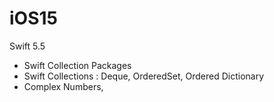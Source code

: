# iOS15

Swift 5.5

- Swift Collection Packages
- Swift Collections : Deque, OrderedSet, Ordered Dictionary
- Complex Numbers, 
